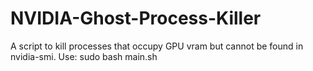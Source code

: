 # NVIDIA-Ghost-Process-Killer
A script to kill processes that occupy GPU vram but cannot be found in nvidia-smi.
Use: sudo bash main.sh
